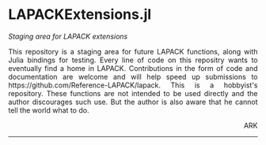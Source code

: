 # LAPACKExtensions.jl
_Staging area for LAPACK extensions_

<p align="justify">This repository is a staging area for future LAPACK functions, along with Julia bindings for testing. Every line of code on this repositry wants to eventually find a home in LAPACK.
Contributions in the form of code and documentation are welcome and will help speed up submissions to https://github.com/Reference-LAPACK/lapack. This is a hobbyist's repository.
These functions are not intended to be used directly and the author discourages such use. But the author is also aware that he cannot tell the world what to do.</p>
<p align="right">ARK</p>

---

